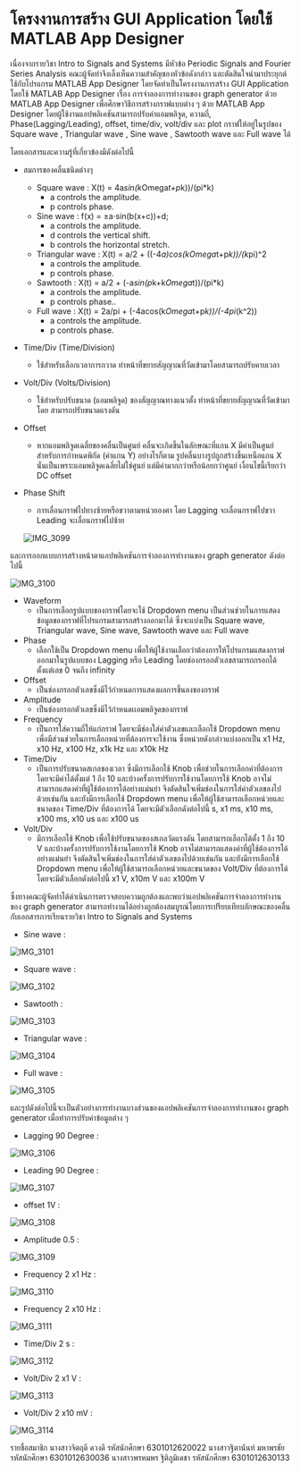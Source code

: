 # โครงงานการสร้าง GUI Application โดยใช้ MATLAB App Designer

เนื่องจากรายวิชา Intro to Signals and Systems มีหัวข้อ Periodic Signals and Fourier Series Analysis คณะผู้จัดทำจึงเล็งเห็นความสำคัญของหัวข้อดังกล่าว และตัดสินใจนำมาประยุกต์ใช้กับโปรแกรม MATLAB App Designer โดยจัดทำเป็นโครงงานการสร้าง GUI Application โดยใช้ MATLAB App Designer เรื่อง การจำลองการทำงานของ graph generator ด้วย MATLAB App Designer เพื่อศึกษาวิธีการสร้างกราฟแบบต่าง ๆ ด้วย MATLAB App Designer โดยผู้ใช้งานแอปพลิเคชันสามารถปรับค่าแอมพลิจูด, ความถี่, Phase(Lagging/Leading), offset, time/div, volt/div และ plot กราฟให้อยู่ในรูปของ Square wave , Triangular wave , Sine wave , Sawtooth wave และ Full wave ได้

โดยเอกสารและความรู้ที่เกี่ยวข้องมีดังต่อไปนี้
- สมการของคลื่นชนิดต่างๆ
  - Square wave :
    X(t) =  4a*sin(k*Omega*t+p*k))/(pi*k)
    - a  controls the amplitude.
    - p  controls phase.
  - Sine wave :
    f(x) = ±a⋅sin(b(x+c))+d;
    - a  controls the amplitude.
    - d controls the vertical shift. 
    - b controls the horizontal stretch.
  - Triangular wave :
    X(t) = a/2 + ((-4*a)*cos(k*Omega*t+p*k))/(k*pi)^2
    - a controls the amplitude.
    - p  controls phase.
  - Sawtooth :
    X(t) = a/2 + (-a*sin(p*k+k*Omega*t))/(pi*k)
    - a  controls the amplitude.
    - p  controls phase..
  - Full wave :
    X(t) = 2a/pi + (-4acos(k*Omega*t+p*k))/(-4pi*(k^2))
    - a  controls the amplitude.
    - p  controls phase.
- Time/Div  (Time/Division)
  - ใช้สำหรับเลือกเวลาการกวาด ทําหน้าที่ขยายสัญญาณที่วัดเข้ามาโดยสามารถปรับคาบเวลา
- Volt/Div (Volts/Division)
  - ใช้สำหรับปรับขนาด (แอมพลิจูด) ของสัญญาณทางแนวตั้ง ทําหน้าที่ขยายสัญญาณที่วัดเข้ามาโดย สามารถปรับขนาดแรงดัน
- Offset
  - หากแอมพลิจูดเฉลี่ยของคลื่นเป็นศูนย์ คลื่นจะเกิดขึ้นในลักษณะที่แกน X มีค่าเป็นศูนย์สำหรับการกำหนดพิกัด (ค่าแกน Y) อย่างไรก็ตาม รูปคลื่นบางรูปถูกสร้างขึ้นเหนือแกน X นั่นเป็นเพราะแอมพลิจูดเฉลี่ยไม่ใช่ศูนย์ แต่มีค่ามากกว่าหรือน้อยกว่าศูนย์ เงื่อนไขนี้เรียกว่า DC offset
- Phase Shift
  - การเลื่อนกราฟไปทางซ้ายหรือขวาตามหน่วยองศา โดย Lagging จะเลื่อนกราฟไปขวา Leading จะเลื่อนกราฟไปซ้าย
  
  ![IMG_3099](https://user-images.githubusercontent.com/88374397/142239910-66e78404-7db2-4e19-b3fb-7c3ebf1743d3.jpg)

และการออกแบบการสร้างหน้าตาแอปพลิเคชันการจำลองการทำงานของ graph generator ดังต่อไปนี้

![IMG_3100](https://user-images.githubusercontent.com/88374397/142241751-32e3eca0-42d8-4354-9800-7911a59f8556.jpg)

- Waveform
  - เป็นการเลือกรูปแบบของกราฟโดยจะใช้ Dropdown menu เป็นส่วนช่วยในการแสดงข้อมูลของกราฟที่โปรแกรมสามารถสร้างออกมาได้ ซึ่งจะแบ่งเป็น Square wave, Triangular wave, Sine wave, Sawtooth wave และ Full wave
- Phase
  - เลือกใช้เป็น Dropdown menu เพื่อให้ผู้ใช้งานเลือกว่าต้องการให้โปรแกรมแสดงกราฟออกมาในรูปแบบของ Lagging หรือ Leading โดยช่องกรอกตัวเลขสามารถกรอกได้ตั้งแต่เลข 0 จนถึง infinity
- Offset
  - เป็นช่องกรอกตัวเลขซึ่งมีไว้กำหนดการแสดงผลการขึ้นลงของกราฟ
- Amplitude
  - เป็นช่องกรอกตัวเลขซึ่งมีไว้กำหนดเเอมพลิจูดของกราฟ
- Frequency
  - เป็นการใส่ความถี่ให้แก่กราฟ โดยจะมีช่องใส่ค่าตัวเลขและเลือกใช้ Dropdown menu เพื่อมีส่วนช่วยในการเลือกหน่วยที่ต้องการจะใช้งาน ซึ่งหน่วยดังกล่าวแบ่งออกเป็น x1 Hz, x10 Hz, x100 Hz, x1k Hz และ x10k Hz
- Time/Div
  - เป็นการปรับขนาดสเกลของเวลา ซึ่งมีการเลือกใช้ Knob เพื่อช่วยในการเลือกค่าที่ต้องการโดยจะมีค่าได้ตั้งแต่ 1 ถึง 10 และบ้างครั้งการปรับการใช้งานโดยการใช้ Knob อาจไม่สามารถแสดงค่าที่ผู้ใช้ต้องการได้อย่างแม่นยำ จึงตัดสินใจเพิ่มช่องในการใส่ค่าตัวเลขลงไปด้วยเช่นกัน และยังมีการเลือกใช้ Dropdown menu เพื่อให้ผู้ใช้สามารถเลือกหน่วยและขนาดของ Time/Div ที่ต้องการได้ โดยจะมีตัวเลือกดังต่อไปนี้ s, x1 ms, x10 ms, x100 ms, x10 us และ x100 us
- Volt/Div
  - มีการเลือกใช้ Knob เพื่อใช้ปรับขนาดของสเกลวัดแรงดัน โดยสามารถเลือกได้ตั้ง 1 ถึง 10 V และบ้างครั้งการปรับการใช้งานโดยการใช้ Knob อาจไม่สามารถแสดงค่าที่ผู้ใช้ต้องการได้อย่างแม่นยำ จึงตัดสินใจเพิ่มช่องในการใส่ค่าตัวเลขลงไปด้วยเช่นกัน และยังมีการเลือกใช้ Dropdown menu เพื่อให้ผู้ใช้สามารถเลือกหน่วยและขนาดของ Volt/Div ที่ต้องการได้ โดยจะมีตัวเลือกดังต่อไปนี้ x1 V, x10m V และ x100m V

ซึ่งทางคณะผู้จัดทำได้ดำเนินการตรวจสอบความถูกต้องและพบว่าแอปพลิเคชันการจำลองการทำงานของ graph generator สามารถทำงานได้อย่างถูกต้องสมบูรณ์โดยการเปรียบเทียบลักษณะของคลื่นกับเอกสารการเรียนรายวิชา Intro to Signals and Systems
  - Sine wave :
  
![IMG_3101](https://user-images.githubusercontent.com/88374397/142245524-1d4ec112-f18e-4778-9be4-9bbf068a50d4.jpg)

  - Square wave :
  
![IMG_3102](https://user-images.githubusercontent.com/88374397/142245546-6726dd46-495a-4177-93c4-ccd0255fd06c.jpg)

  - Sawtooth :
  
![IMG_3103](https://user-images.githubusercontent.com/88374397/142245566-a269b771-7612-4293-bc5a-43a632d33312.jpg)

  - Triangular wave :
  
![IMG_3104](https://user-images.githubusercontent.com/88374397/142245582-7ed2f734-119a-4b2d-9db2-a6464ba60c4d.jpg)

  - Full wave :

![IMG_3105](https://user-images.githubusercontent.com/88374397/142245594-dd9fb0a6-8910-42da-ac15-2fa06db6aaac.jpg)

และรูปดังต่อไปนี้จะเป็นตัวอย่างการทำงานบางส่วนของแอปพลิเคชันการจำลองการทำงานของ graph generator เมื่อทำการปรับค่าข้อมูลต่าง ๆ
  - Lagging 90 Degree :
  
 ![IMG_3106](https://user-images.githubusercontent.com/88374397/142247340-ecc5b3a1-39b4-45ba-b5bd-c5a8af1d5e16.jpg)

  - Leading 90 Degree :
  
![IMG_3107](https://user-images.githubusercontent.com/88374397/142247430-5735fde7-98e0-4bc0-80f9-e42d5a4a7ea5.jpg)

  - offset 1V :
  
![IMG_3108](https://user-images.githubusercontent.com/88374397/142247457-8462fa0e-3e4f-4efc-acc7-5e1bfa5104e3.jpg)

  - Amplitude 0.5 :
  
![IMG_3109](https://user-images.githubusercontent.com/88374397/142247474-ddac9497-64f7-4632-9a2c-58e715fd17b1.jpg)

  - Frequency 2 x1 Hz :
  
![IMG_3110](https://user-images.githubusercontent.com/88374397/142247501-cd17544a-b167-46ab-afdb-80a67a9f1a0d.jpg)

  - Frequency 2 x10 Hz :
  
![IMG_3111](https://user-images.githubusercontent.com/88374397/142247516-e0c137e5-ea18-47ed-bb2c-fddad8c641dd.jpg)

  - Time/Div 2 s :
  
![IMG_3112](https://user-images.githubusercontent.com/88374397/142247532-1682da0f-87ec-43e0-a0ff-90b46c31ffa5.jpg)

  - Volt/Div 2 x1 V :
  
![IMG_3113](https://user-images.githubusercontent.com/88374397/142247543-02fb250d-14eb-45e7-bef6-c77350975aa8.jpg)

  - Volt/Div 2 x10 mV :
  
![IMG_3114](https://user-images.githubusercontent.com/88374397/142247550-470b78dd-ec4d-412c-b8bf-366b97d65ea8.jpg)

รายชื่อสมาชิก
นางสาวจิตฤดี   ดวงดี   รหัสนักศึกษา 6301012620022
นางสาวฐิตานันท์   มหาพรชัย   รหัสนักศึกษา 6301012630036
นางสาวพรหมพร   ฐิติภูมิเดชา   รหัสนักศึกษา 6301012630133
